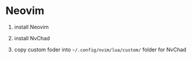 # Neovim

1. install Neovim

2. install NvChad

3. copy custom foder into `~/.config/nvim/lua/custom/` folder for NvChad
